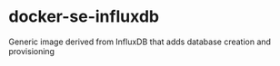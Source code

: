 # docker-se-influxdb
Generic image derived from InfluxDB that adds database creation and provisioning
